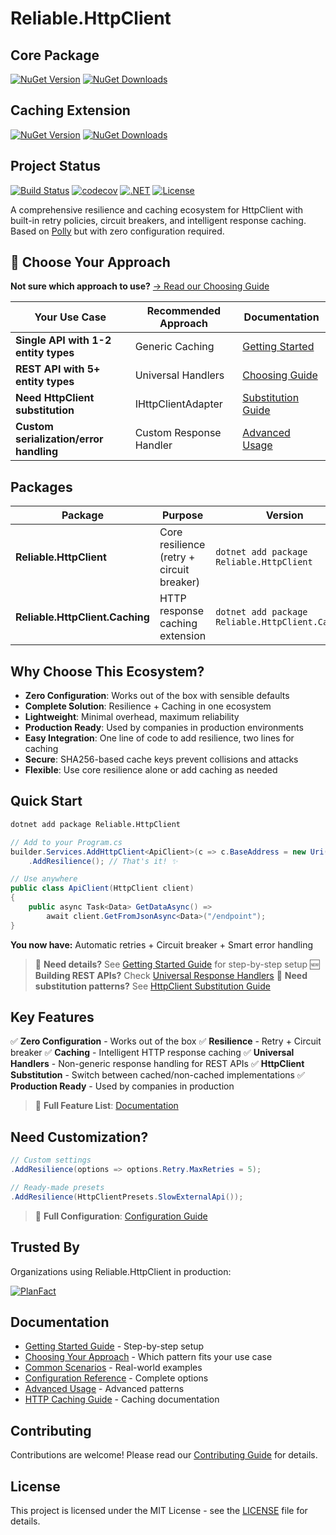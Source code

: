 # Reliable.HttpClient

## Core Package

[![NuGet Version](https://img.shields.io/nuget/v/Reliable.HttpClient)](https://www.nuget.org/packages/Reliable.HttpClient/)
[![NuGet Downloads](https://img.shields.io/nuget/dt/Reliable.HttpClient)](https://www.nuget.org/packages/Reliable.HttpClient/)

## Caching Extension

[![NuGet Version](https://img.shields.io/nuget/v/Reliable.HttpClient.Caching)](https://www.nuget.org/packages/Reliable.HttpClient.Caching/)
[![NuGet Downloads](https://img.shields.io/nuget/dt/Reliable.HttpClient.Caching)](https://www.nuget.org/packages/Reliable.HttpClient.Caching/)

## Project Status

[![Build Status](https://github.com/akrisanov/Reliable.HttpClient/workflows/Build%20%26%20Test/badge.svg)](https://github.com/akrisanov/Reliable.HttpClient/actions)
[![codecov](https://codecov.io/gh/akrisanov/Reliable.HttpClient/branch/main/graph/badge.svg)](https://codecov.io/gh/akrisanov/Reliable.HttpClient)
[![.NET](https://img.shields.io/badge/.NET-6.0%20%7C%208.0%20%7C%209.0-blue)](https://dotnet.microsoft.com/)
[![License](https://img.shields.io/github/license/akrisanov/Reliable.HttpClient)](LICENSE)

A comprehensive resilience and caching ecosystem for HttpClient with built-in retry policies, circuit breakers, and intelligent response caching.
Based on [Polly](https://github.com/App-vNext/Polly) but with zero configuration required.

## 🎯 Choose Your Approach

**Not sure which approach to use?** [→ Read our Choosing Guide](docs/choosing-approach.md)

| Your Use Case | Recommended Approach | Documentation |
|---------------|---------------------|---------------|
| **Single API with 1-2 entity types** | Generic Caching | [Getting Started](docs/getting-started.md) |
| **REST API with 5+ entity types** | Universal Handlers | [Choosing Guide](docs/choosing-approach.md#multi-entity-rest-api--use-universal-caching) |
| **Need HttpClient substitution** | IHttpClientAdapter | [Substitution Guide](docs/examples/http-client-substitution.md) |
| **Custom serialization/error handling** | Custom Response Handler | [Advanced Usage](docs/advanced-usage.md) |

## Packages

| Package                           | Purpose                                  | Version                          |
|-----------------------------------|------------------------------------------|----------------------------------|
| **Reliable.HttpClient**           | Core resilience (retry + circuit breaker) | `dotnet add package Reliable.HttpClient` |
| **Reliable.HttpClient.Caching**   | HTTP response caching extension          | `dotnet add package Reliable.HttpClient.Caching` |

## Why Choose This Ecosystem?

- **Zero Configuration**: Works out of the box with sensible defaults
- **Complete Solution**: Resilience + Caching in one ecosystem
- **Lightweight**: Minimal overhead, maximum reliability
- **Production Ready**: Used by companies in production environments
- **Easy Integration**: One line of code to add resilience, two lines for caching
- **Secure**: SHA256-based cache keys prevent collisions and attacks
- **Flexible**: Use core resilience alone or add caching as needed

## Quick Start

```bash
dotnet add package Reliable.HttpClient
```

```csharp
// Add to your Program.cs
builder.Services.AddHttpClient<ApiClient>(c => c.BaseAddress = new Uri("https://api.example.com"))
    .AddResilience(); // That's it! ✨

// Use anywhere
public class ApiClient(HttpClient client)
{
    public async Task<Data> GetDataAsync() =>
        await client.GetFromJsonAsync<Data>("/endpoint");
}
```

**You now have:** Automatic retries + Circuit breaker + Smart error handling

> 🚀 **Need details?** See [Getting Started Guide](docs/getting-started.md) for step-by-step setup
> 🆕 **Building REST APIs?** Check [Universal Response Handlers](docs/examples/common-scenarios.md#universal-rest-api-client)
> 🔄 **Need substitution patterns?** See [HttpClient Substitution Guide](docs/examples/http-client-substitution.md)

## Key Features

✅ **Zero Configuration** - Works out of the box
✅ **Resilience** - Retry + Circuit breaker
✅ **Caching** - Intelligent HTTP response caching
✅ **Universal Handlers** - Non-generic response handling for REST APIs
✅ **HttpClient Substitution** - Switch between cached/non-cached implementations
✅ **Production Ready** - Used by companies in production

> 📖 **Full Feature List**: [Documentation](docs/README.md#key-features)

## Need Customization?

```csharp
// Custom settings
.AddResilience(options => options.Retry.MaxRetries = 5);

// Ready-made presets
.AddResilience(HttpClientPresets.SlowExternalApi());
```

> 📖 **Full Configuration**: [Configuration Guide](docs/configuration.md)

## Trusted By

Organizations using Reliable.HttpClient in production:

[![PlanFact](https://raw.githubusercontent.com/akrisanov/Reliable.HttpClient/refs/heads/main/docs/assets/logos/planfact.png)](https://planfact.io)

## Documentation

- [Getting Started Guide](docs/getting-started.md) - Step-by-step setup
- [Choosing Your Approach](docs/choosing-approach.md) - Which pattern fits your use case
- [Common Scenarios](docs/examples/common-scenarios.md) - Real-world examples
- [Configuration Reference](docs/configuration.md) - Complete options
- [Advanced Usage](docs/advanced-usage.md) - Advanced patterns
- [HTTP Caching Guide](docs/caching.md) - Caching documentation

## Contributing

Contributions are welcome! Please read our [Contributing Guide](CONTRIBUTING.md) for details.

## License

This project is licensed under the MIT License - see the [LICENSE](LICENSE) file for details.
